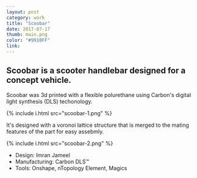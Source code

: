```yaml
---
layout: post
category: work
title: "Scoobar"
date: 2017-07-17
thumb: main.png
color: "#9910FF"
link: 
---
```



## Scoobar is a scooter handlebar designed for a concept vehicle.

Scoobar was 3d printed with a flexible polurethane using Carbon's digital light synthesis (DLS) techonology.

{% include i.html src="scoobar-1.png" %}

It's designed with a voronoi lattice structure that is merged to the mating features of the part for easy assebmly.

{% include i.html src="scoobar-2.png" %}

- Design: Imran Jameel
- Manufacturing: Carbon DLS™
- Tools: Onshape, nTopology Element, Magics